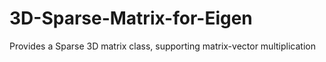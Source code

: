 # 3D-Sparse-Matrix-for-Eigen
Provides a Sparse 3D matrix class, supporting matrix-vector multiplication
